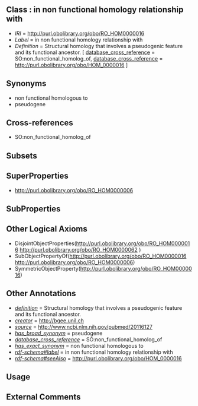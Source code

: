 
## Class : in non functional homology relationship with

 * *IRI* = http://purl.obolibrary.org/obo/RO_HOM0000016
 * *Label* = in non functional homology relationship with
 * *Definition* = Structural homology that involves a pseudogenic feature and its functional ancestor. [ [database_cross_reference](../../ef/oboInOwl#hasDbXref.md) = SO:non_functional_homolog_of, [database_cross_reference](../../ef/oboInOwl#hasDbXref.md) = http://purl.obolibrary.org/obo/HOM_0000016 ]

## Synonyms

 * non functional homologous to
 * pseudogene

## Cross-references

 * SO:non_functional_homolog_of

## Subsets


## SuperProperties

 * <http://purl.obolibrary.org/obo/RO_HOM0000006>

## SubProperties


## Other Logical Axioms

 * DisjointObjectProperties(<http://purl.obolibrary.org/obo/RO_HOM0000016> <http://purl.obolibrary.org/obo/RO_HOM0000062> )
 * SubObjectPropertyOf(<http://purl.obolibrary.org/obo/RO_HOM0000016> <http://purl.obolibrary.org/obo/RO_HOM0000006>)
 * SymmetricObjectProperty(<http://purl.obolibrary.org/obo/RO_HOM0000016>)

## Other Annotations

 * *[definition](../../IAO/15/IAO_0000115.md)* = Structural homology that involves a pseudogenic feature and its functional ancestor.
 * *[creator](../../or/creator.md)* = http://bgee.unil.ch
 * *[source](../../ce/source.md)* = http://www.ncbi.nlm.nih.gov/pubmed/20116127
 * *[has_broad_synonym](../../ym/oboInOwl#hasBroadSynonym.md)* = pseudogene
 * *[database_cross_reference](../../ef/oboInOwl#hasDbXref.md)* = SO:non_functional_homolog_of
 * *[has_exact_synonym](../../ym/oboInOwl#hasExactSynonym.md)* = non functional homologous to
 * *[rdf-schema#label](../../el/rdf-schema#label.md)* = in non functional homology relationship with
 * *[rdf-schema#seeAlso](../../so/rdf-schema#seeAlso.md)* = http://purl.obolibrary.org/obo/HOM_0000016

## Usage


## External Comments

